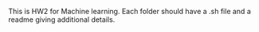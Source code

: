 This is HW2 for Machine learning.  Each folder should have a .sh file and a readme giving additional details.
